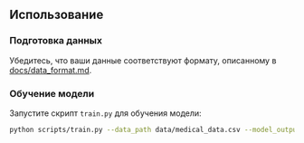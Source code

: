 ## Использование

### Подготовка данных

Убедитесь, что ваши данные соответствуют формату, описанному в [docs/data_format.md](docs/data_format.md).

### Обучение модели

Запустите скрипт `train.py` для обучения модели:

```bash
python scripts/train.py --data_path data/medical_data.csv --model_output models/модель.pkl
